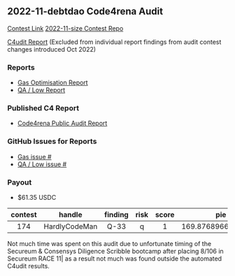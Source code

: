 ## 2022-11-debtdao Code4rena Audit

[Contest Link](https://code4rena.com/contests/2022-11-debtdao-contest)
[2022-11-size Contest Repo](https://github.com/code-423n4/2022-11-debtdao/)

[C4udit Report](https://gist.github.com/Picodes/e5731343685a6e6349e972a9a4ad9bce) (Excluded from individual report findings from audit contest changes introduced Oct 2022)

### Reports
- [Gas Optimisation Report](gas_report.md)
- [QA / Low Report](qa_report.md)

### Published C4 Report
- [Code4rena Public Audit Report](https://https://code4rena.com/reports/2022-11-debtdao/)

### GitHub Issues for Reports
- [Gas issue #](https://github.com/code-423n4/2022-11-debtdao-findings/issues/)
- [QA / Low issue #](https://github.com/code-423n4/2022-11-debtdao-findings/issues/)

### Payout
- $61.35 USDC

|contest|handle|finding|risk|score|pie|split|slice|award|awardCoin|awardUSD|
|:-----:|:----:|:-----:|:--:|:---:|:-:|:---:|:---:|:---:|:-------:|:------:|
174|HardlyCodeMan|Q-33|q|1|169.87689663795774|69|2.4619840092457643|61.346176504375|USDC|61.35

Not much time was spent on this audit due to unfortunate timing of the Secureum & Consensys Diligence Scribble bootcamp after placing 8/106 in Secureum RACE 11| as a result not much was found outside the automated C4udit results.
